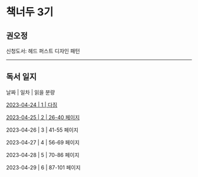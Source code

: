 # 책너두 3기

## 권오정

신청도서: 헤드 퍼스트 디자인 패턴

---

## 독서 일지

날짜 | 일차 | 읽을 분량

[2023-04-24 | 1 | 다짐](./dailyLog/week_1/day\_1\_다짐.md)

[2023-04-25 | 2 | 26-40 페이지](./dailyLog/week_1/day_2_26-40.md)

2023-04-26 | 3 | 41-55 페이지

2023-04-27 | 4 | 56-69 페이지

2023-04-28 | 5 | 70-86 페이지

2023-04-29 | 6 | 87-101 페이지